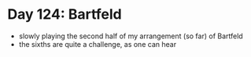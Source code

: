 # Day 124: Bartfeld

- slowly playing the second half of my arrangement (so far) of Bartfeld
- the sixths are quite a challenge, as one can hear
